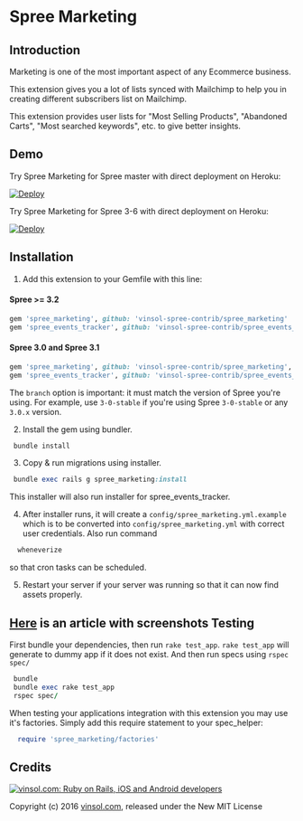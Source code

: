 # Spree Marketing

Introduction
-------------

Marketing is one of the most important aspect of any Ecommerce business.

This extension gives you a lot of lists synced with Mailchimp to help you in creating different subscribers list on Mailchimp.

This extension provides user lists for "Most Selling Products", "Abandoned Carts", "Most searched keywords", etc. to give better insights.


Demo
----
Try Spree Marketing for Spree master with direct deployment on Heroku:

[![Deploy](https://www.herokucdn.com/deploy/button.svg)](https://heroku.com/deploy?template=https://github.com/vinsol-spree-contrib/spree-demo-heroku/tree/spree-marketing-master)

Try Spree Marketing for Spree 3-6 with direct deployment on Heroku:

[![Deploy](https://www.herokucdn.com/deploy/button.svg)](https://heroku.com/deploy?template=https://github.com/vinsol-spree-contrib/spree-demo-heroku/tree/spree-marketing-3-6)


Installation
-------------

  1. Add this extension to your Gemfile with this line:

  #### Spree >= 3.2

  ```ruby
  gem 'spree_marketing', github: 'vinsol-spree-contrib/spree_marketing'
  gem 'spree_events_tracker', github: 'vinsol-spree-contrib/spree_events_tracker'
  ```


  #### Spree 3.0 and Spree 3.1

  ```ruby
  gem 'spree_marketing', github: 'vinsol-spree-contrib/spree_marketing', branch: 'X-X-stable'
  gem 'spree_events_tracker', github: 'vinsol-spree-contrib/spree_events_tracker', branch: 'X-X-stable'
  ```

  The `branch` option is important: it must match the version of Spree you're using.
  For example, use `3-0-stable` if you're using Spree `3-0-stable` or any `3.0.x` version.

  2. Install the gem using bundler.

  ```ruby
   bundle install
  ```

  3. Copy & run migrations using installer.

  ```ruby
   bundle exec rails g spree_marketing:install
  ```
  This installer will also run installer for spree_events_tracker.

  4. After installer runs, it will create a `config/spree_marketing.yml.example` which is to be converted into `config/spree_marketing.yml` with correct user credentials. Also run command
  ```ruby
    wheneverize
  ```
  so that cron tasks can be scheduled.

  5. Restart your server if your server was running so that it can now find assets properly.

**[Here](http://vinsol.com/spreecommerce-marketing) is an article with screenshots**
Testing
--------

First bundle your dependencies, then run `rake test_app`. `rake test_app` will generate to dummy app if it does not exist.
And then run specs using `rspec spec/`

```ruby
 bundle
 bundle exec rake test_app
 rspec spec/
```

When testing your applications integration with this extension you may use it's factories. Simply add this require statement to your spec_helper:

```ruby
  require 'spree_marketing/factories'
```

Credits
-------

[![vinsol.com: Ruby on Rails, iOS and Android developers](http://vinsol.com/vin_logo.png "Ruby on Rails, iOS and Android developers")](http://vinsol.com)

Copyright (c) 2016 [vinsol.com](http://vinsol.com "Ruby on Rails, iOS and Android developers"), released under the New MIT License
